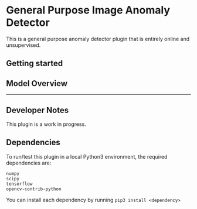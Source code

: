 # General Purpose Image Anomaly Detector

This is a general purpose anomaly detector plugin that is entirely online and unsupervised.

## Getting started

## Model Overview

---

## Developer Notes

This plugin is a work in progress.

## Dependencies

To run/test this plugin in a local Python3 environment, the required dependencies are:
```
numpy
scipy
tensorflow
opencv-contrib-python
```

You can install each dependency by running ``pip3 install <dependency>``

